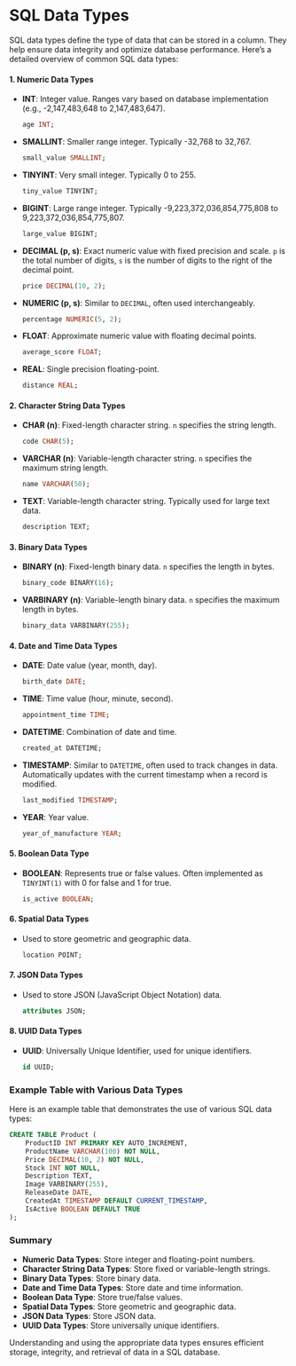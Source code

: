 # SQL Data Types

SQL data types define the type of data that can be stored in a column. They help ensure data integrity and optimize database performance. Here’s a detailed overview of common SQL data types:

#### 1. Numeric Data Types
- **INT**: Integer value. Ranges vary based on database implementation (e.g., -2,147,483,648 to 2,147,483,647).
  ```sql
  age INT;
  ```
- **SMALLINT**: Smaller range integer. Typically -32,768 to 32,767.
  ```sql
  small_value SMALLINT;
  ```
- **TINYINT**: Very small integer. Typically 0 to 255.
  ```sql
  tiny_value TINYINT;
  ```
- **BIGINT**: Large range integer. Typically -9,223,372,036,854,775,808 to 9,223,372,036,854,775,807.
  ```sql
  large_value BIGINT;
  ```
- **DECIMAL (p, s)**: Exact numeric value with fixed precision and scale. `p` is the total number of digits, `s` is the number of digits to the right of the decimal point.
  ```sql
  price DECIMAL(10, 2);
  ```
- **NUMERIC (p, s)**: Similar to `DECIMAL`, often used interchangeably.
  ```sql
  percentage NUMERIC(5, 2);
  ```
- **FLOAT**: Approximate numeric value with floating decimal points.
  ```sql
  average_score FLOAT;
  ```
- **REAL**: Single precision floating-point.
  ```sql
  distance REAL;
  ```

#### 2. Character String Data Types
- **CHAR (n)**: Fixed-length character string. `n` specifies the string length.
  ```sql
  code CHAR(5);
  ```
- **VARCHAR (n)**: Variable-length character string. `n` specifies the maximum string length.
  ```sql
  name VARCHAR(50);
  ```
- **TEXT**: Variable-length character string. Typically used for large text data.
  ```sql
  description TEXT;
  ```

#### 3. Binary Data Types
- **BINARY (n)**: Fixed-length binary data. `n` specifies the length in bytes.
  ```sql
  binary_code BINARY(16);
  ```
- **VARBINARY (n)**: Variable-length binary data. `n` specifies the maximum length in bytes.
  ```sql
  binary_data VARBINARY(255);
  ```

#### 4. Date and Time Data Types
- **DATE**: Date value (year, month, day).
  ```sql
  birth_date DATE;
  ```
- **TIME**: Time value (hour, minute, second).
  ```sql
  appointment_time TIME;
  ```
- **DATETIME**: Combination of date and time.
  ```sql
  created_at DATETIME;
  ```
- **TIMESTAMP**: Similar to `DATETIME`, often used to track changes in data. Automatically updates with the current timestamp when a record is modified.
  ```sql
  last_modified TIMESTAMP;
  ```
- **YEAR**: Year value.
  ```sql
  year_of_manufacture YEAR;
  ```

#### 5. Boolean Data Type
- **BOOLEAN**: Represents true or false values. Often implemented as `TINYINT(1)` with 0 for false and 1 for true.
  ```sql
  is_active BOOLEAN;
  ```

#### 6. Spatial Data Types
- Used to store geometric and geographic data.
  ```sql
  location POINT;
  ```

#### 7. JSON Data Types
- Used to store JSON (JavaScript Object Notation) data.
  ```sql
  attributes JSON;
  ```

#### 8. UUID Data Types
- **UUID**: Universally Unique Identifier, used for unique identifiers.
  ```sql
  id UUID;
  ```

### Example Table with Various Data Types
Here is an example table that demonstrates the use of various SQL data types:

```sql
CREATE TABLE Product (
    ProductID INT PRIMARY KEY AUTO_INCREMENT,
    ProductName VARCHAR(100) NOT NULL,
    Price DECIMAL(10, 2) NOT NULL,
    Stock INT NOT NULL,
    Description TEXT,
    Image VARBINARY(255),
    ReleaseDate DATE,
    CreatedAt TIMESTAMP DEFAULT CURRENT_TIMESTAMP,
    IsActive BOOLEAN DEFAULT TRUE
);
```

### Summary
- **Numeric Data Types**: Store integer and floating-point numbers.
- **Character String Data Types**: Store fixed or variable-length strings.
- **Binary Data Types**: Store binary data.
- **Date and Time Data Types**: Store date and time information.
- **Boolean Data Type**: Store true/false values.
- **Spatial Data Types**: Store geometric and geographic data.
- **JSON Data Types**: Store JSON data.
- **UUID Data Types**: Store universally unique identifiers.

Understanding and using the appropriate data types ensures efficient storage, integrity, and retrieval of data in a SQL database.